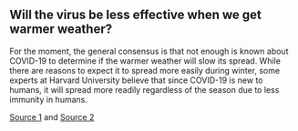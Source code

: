 ## Will the virus be less effective when we get warmer weather?

For the moment, the general consensus is that not enough is known about COVID-19 to determine if the warmer weather will slow its spread. While there are reasons to expect it to spread more easily during winter, some experts at Harvard University believe that since COVID-19 is new to humans, it will spread more readily regardless of the season due to less immunity in humans.

[Source 1](http://www.dph.illinois.gov/topics-services/diseases-and-conditions/diseases-a-z-list/coronavirus/faq) and [Source 2](https://ccdd.hsph.harvard.edu/will-covid-19-go-away-on-its-own-in-warmer-weather/)
